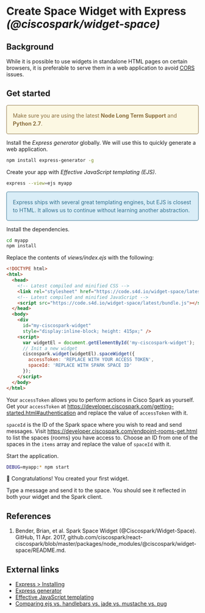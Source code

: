 # Create Space Widget with Express _(@ciscospark/widget-space)_

## Background

While it is possible to use widgets in standalone HTML pages on certain browsers, it is preferable to serve them in a web application to avoid [CORS](https://developer.mozilla.org/en-US/docs/Web/HTTP/CORS) issues. 

## Get started

<p class="callout warning">Make sure you are using the latest <b>Node Long Term Support</b> and <b>Python 2.7</b>.

Install the *Express generator* globally. We will use this to quickly generate a web application.

```bash
npm install express-generator -g
```

Create your app with *Effective JavaScript templating (EJS)*. 

```bash
express --view=ejs myapp
```

<p class="callout info">Express ships with several great templating engines, but EJS is closest to HTML. It allows us to continue without learning another abstraction.</p>

Install the dependencies. 

```bash
cd myapp
npm install
```

Replace the contents of *views/index.ejs* with the following: 

```html
<!DOCTYPE html>
<html>
  <head>
    <!-- Latest compiled and minified CSS -->
    <link rel="stylesheet" href="https://code.s4d.io/widget-space/latest/main.css">
    <!-- Latest compiled and minified JavaScript -->
    <script src="https://code.s4d.io/widget-space/latest/bundle.js"></script>
  </head>
  <body>
    <div 
      id="my-ciscospark-widget" 
      style="display:inline-block; height: 415px;" />
    <script>
      var widgetEl = document.getElementById('my-ciscospark-widget');
      // Init a new widget
      ciscospark.widget(widgetEl).spaceWidget({
        accessToken: 'REPLACE WITH YOUR ACCESS TOKEN',
        spaceId: 'REPLACE WITH SPARK SPACE ID'
      });
    </script>
  </body>
</html>
```

Your `accessToken` allows you to perform actions in Cisco Spark as yourself. Get your `accessToken` at https://developer.ciscospark.com/getting-started.html#authentication and replace the value of `accessToken` with it.  

`spaceId` is the ID of the Spark space where you wish to read and send messages. Visit https://developer.ciscospark.com/endpoint-rooms-get.html to list the spaces (rooms) you have access to. Choose an ID from one of the spaces in the `items` array and replace the value of `spaceId` with it. 

Start the application. 

```bash
DEBUG=myapp:* npm start
```

:tada: Congratulations! You created your first widget. 

Type a message and send it to the space. You should see it reflected in both your widget and the Spark client. 

## References

1. Bender, Brian, et al. Spark Space Widget (@Ciscospark/Widget-Space). GitHub, 11 Apr. 2017, github.com/ciscospark/react-ciscospark/blob/master/packages/node_modules/@ciscospark/widget-space/README.md.

## External links

- [Express > Installing](https://expressjs.com/en/starter/installing.html)
- [Express generator](https://expressjs.com/en/starter/generator.html)
- [Effective JavaScript templating](http://ejs.co/)
- [Comparing ejs vs. handlebars vs. jade vs. mustache vs. pug](https://npmcompare.com/compare/ejs,handlebars,jade,mustache,pug)

<style>
    .callout {
        border-radius: 4px; 
        border-style: solid;
        border-width: 1px;
        line-height: 21px;
        padding: 16px;
    }

    .info {
        background-color: #d9edf7;
        color: #31708f;
    }

    .warning {
        background-color: #fcf8e3;
        color: #8a6d3b;
    }
</style>

